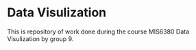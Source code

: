# Data Visulization
This is repository of work done during the course MIS6380 Data Visulization by group 9.

